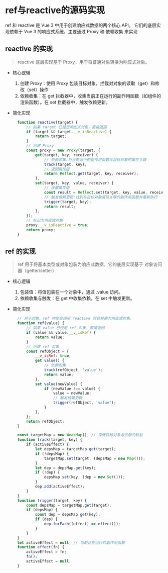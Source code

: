 # ref与reactive的源码实现
ref 和 reactive 是 Vue 3 中用于创建响应式数据的两个核心 API。
它们的底层实现依赖于 Vue 3 的响应式系统，主要通过 Proxy 和 依赖收集 来实现

## reactive 的实现
> reactive 底层实现基于 Proxy，用于将普通对象转换为响应式对象。
* 核心逻辑
  1. 创建 Proxy：使用 Proxy 包装目标对象，拦截对对象的读取（get）和修改（set）操作
  2. 依赖收集：在 get 拦截器中，收集当前正在运行的副作用函数（如组件的渲染函数）。在 set 拦截器中，触发依赖更新。

* 简化实现
  ```js
    function reactive(target) {
        // 如果 target 已经是响应式对象，直接返回
        if (target && target.__v_isReactive) {
            return target;
        }
        // 创建 Proxy
        const proxy = new Proxy(target, {
            get(target, key, receiver) {
                // 依赖收集:将当前运行的副作用函数与目标对象的属性关联
                track(target, key);
                // 返回属性值
                return Reflect.get(target, key, receiver);
            },
            set(target, key, value, receiver) {
                // 设置属性值
                const result = Reflect.set(target, key, value, receiver);
                // 触发依赖更新:找到与目标对象属性关联的副作用函数并重新执行
                trigger(target, key);
                return result;
            },
        });
        // 标记为响应式对象
        proxy.__v_isReactive = true;
        return proxy;
    }
  ```

## ref 的实现
> ref 用于将基本类型或对象包装为响应式数据。它的底层实现基于 对象访问器（getter/setter）
* 核心逻辑
  1. 包装值：将值包装在一个对象中，通过 .value 访问。
  2. 依赖收集与触发：在 get 中收集依赖，在 set 中触发更新。

* 简化实现
  ```js
    // 对于对象，ref 内部会调用 reactive 将其转换为响应式对象。
    function ref(value) {
        // 如果 value 已经是 ref 对象，直接返回
        if (value && value.__v_isRef) {
            return value;
        }
        // 创建 ref 对象
        const refObject = {
            __v_isRef: true,
            get value() {
                // 依赖收集
                track(refObject, 'value');
                return value;
            },
            set value(newValue) {
                if (newValue !== value) {
                    value = newValue;
                    // 触发依赖更新
                    trigger(refObject, 'value');
                }
            },
        };
        return refObject;
    }

    const targetMap = new WeakMap(); // 存储目标对象与依赖的映射
    function track(target, key) {
        if (activeEffect) {
            let depsMap = targetMap.get(target);
            if (!depsMap) {
                targetMap.set(target, (depsMap = new Map()));
            }
            let dep = depsMap.get(key);
            if (!dep) {
                depsMap.set(key, (dep = new Set()));
            }
            dep.add(activeEffect);
        }
    }
    function trigger(target, key) {
        const depsMap = targetMap.get(target);
        if (depsMap) {
            const dep = depsMap.get(key);
            if (dep) {
                dep.forEach((effect) => effect());
            }
        }
    }
    let activeEffect = null; // 当前正在运行的副作用函数
    function effect(fn) {
        activeEffect = fn;
        fn();
        activeEffect = null;
    }
  ```
